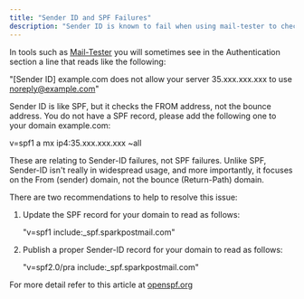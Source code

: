 ```yaml
---
title: "Sender ID and SPF Failures"
description: "Sender ID is known to fail when using mail-tester to check emails"
---
```


In tools such as [Mail-Tester](https://www.mail-tester.com) you will sometimes see in the Authentication section a line that reads like the following:

"[Sender ID] example.com does not allow your server 35.xxx.xxx.xxx to use noreply@example.com"

Sender ID is like SPF, but it checks the FROM address, not the bounce address.
You do not have a SPF record, please add the following one to your domain example.com:

v=spf1 a mx ip4:35.xxx.xxx.xxx ~all

These are relating to Sender-ID failures, not SPF failures. Unlike SPF, Sender-ID isn't really in widespread usage, and more importantly, it focuses on the From (sender) domain, not the bounce (Return-Path) domain.

There are two recommendations to help to resolve this issue:

1. Update the SPF record for your domain to read as follows:

      "v=spf1 include:_spf.sparkpostmail.com"

2. Publish a proper Sender-ID record for your domain to read as follows:

      "v=spf2.0/pra include:_spf.sparkpostmail.com"
      
For more detail refer to this article at [openspf.org](http://www.openspf.org/SPF_vs_Sender_ID)
